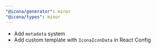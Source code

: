 ```yaml
---
"@icona/generator": minor
"@icona/types": minor
---
```


- Add `metadata` system
- Add custom template with `IconaIconData` in React Config
